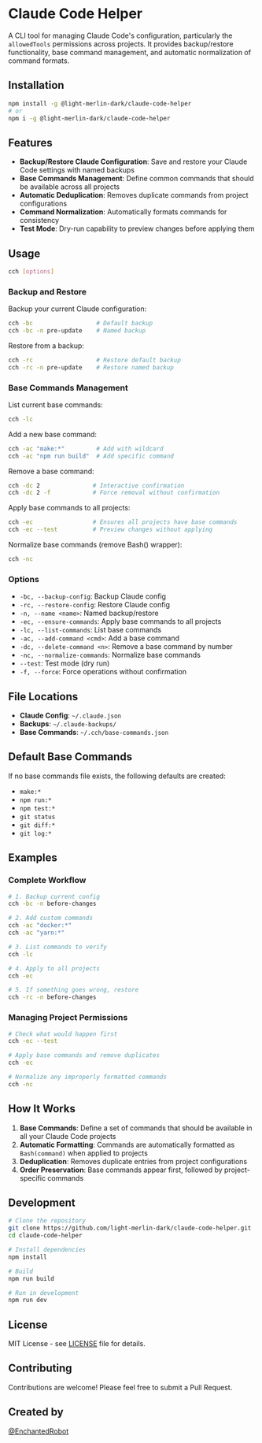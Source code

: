 # Claude Code Helper

A CLI tool for managing Claude Code's configuration, particularly the `allowedTools` permissions across projects. It provides backup/restore functionality, base command management, and automatic normalization of command formats.

## Installation

```bash
npm install -g @light-merlin-dark/claude-code-helper
# or
npm i -g @light-merlin-dark/claude-code-helper
```

## Features

- **Backup/Restore Claude Configuration**: Save and restore your Claude Code settings with named backups
- **Base Commands Management**: Define common commands that should be available across all projects
- **Automatic Deduplication**: Removes duplicate commands from project configurations
- **Command Normalization**: Automatically formats commands for consistency
- **Test Mode**: Dry-run capability to preview changes before applying them

## Usage

```bash
cch [options]
```

### Backup and Restore

Backup your current Claude configuration:
```bash
cch -bc                  # Default backup
cch -bc -n pre-update    # Named backup
```

Restore from a backup:
```bash
cch -rc                  # Restore default backup
cch -rc -n pre-update    # Restore named backup
```

### Base Commands Management

List current base commands:
```bash
cch -lc
```

Add a new base command:
```bash
cch -ac "make:*"         # Add with wildcard
cch -ac "npm run build"  # Add specific command
```

Remove a base command:
```bash
cch -dc 2               # Interactive confirmation
cch -dc 2 -f            # Force removal without confirmation
```

Apply base commands to all projects:
```bash
cch -ec                 # Ensures all projects have base commands
cch -ec --test          # Preview changes without applying
```

Normalize base commands (remove Bash() wrapper):
```bash
cch -nc
```

### Options

- `-bc, --backup-config`: Backup Claude config
- `-rc, --restore-config`: Restore Claude config
- `-n, --name <name>`: Named backup/restore
- `-ec, --ensure-commands`: Apply base commands to all projects
- `-lc, --list-commands`: List base commands
- `-ac, --add-command <cmd>`: Add a base command
- `-dc, --delete-command <n>`: Remove a base command by number
- `-nc, --normalize-commands`: Normalize base commands
- `--test`: Test mode (dry run)
- `-f, --force`: Force operations without confirmation

## File Locations

- **Claude Config**: `~/.claude.json`
- **Backups**: `~/.claude-backups/`
- **Base Commands**: `~/.cch/base-commands.json`

## Default Base Commands

If no base commands file exists, the following defaults are created:
- `make:*`
- `npm run:*`
- `npm test:*`
- `git status`
- `git diff:*`
- `git log:*`

## Examples

### Complete Workflow

```bash
# 1. Backup current config
cch -bc -n before-changes

# 2. Add custom commands
cch -ac "docker:*"
cch -ac "yarn:*"

# 3. List commands to verify
cch -lc

# 4. Apply to all projects
cch -ec

# 5. If something goes wrong, restore
cch -rc -n before-changes
```

### Managing Project Permissions

```bash
# Check what would happen first
cch -ec --test

# Apply base commands and remove duplicates
cch -ec

# Normalize any improperly formatted commands
cch -nc
```

## How It Works

1. **Base Commands**: Define a set of commands that should be available in all your Claude Code projects
2. **Automatic Formatting**: Commands are automatically formatted as `Bash(command)` when applied to projects
3. **Deduplication**: Removes duplicate entries from project configurations
4. **Order Preservation**: Base commands appear first, followed by project-specific commands

## Development

```bash
# Clone the repository
git clone https://github.com/light-merlin-dark/claude-code-helper.git
cd claude-code-helper

# Install dependencies
npm install

# Build
npm run build

# Run in development
npm run dev
```

## License

MIT License - see [LICENSE](LICENSE) file for details.

## Contributing

Contributions are welcome! Please feel free to submit a Pull Request.

## Created by

[@EnchantedRobot](https://x.com/EnchantedRobot)
